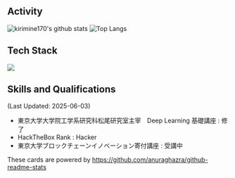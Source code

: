 ## Activity
![kirimine170's github stats](https://github-readme-stats.vercel.app/api?username=kirimine170&count_private=true&show_icons=true&theme=midnight-purple)
![Top Langs](https://github-readme-stats.vercel.app/api/top-langs/?username=kirimine170&theme=midnight-purple)

## Tech Stack
![](https://skillicons.dev/icons?i=python,java,c,cpp,cs,php,html,css,js)

## Skills and Qualifications
(Last Updated: 2025-06-03)
- 東京大学大学院工学系研究科松尾研究室主宰　Deep Learning 基礎講座 : 修了
- HackTheBox Rank : Hacker
- 東京大学ブロックチェーンイノベーション寄付講座 : 受講中

These cards are powered by https://github.com/anuraghazra/github-readme-stats

